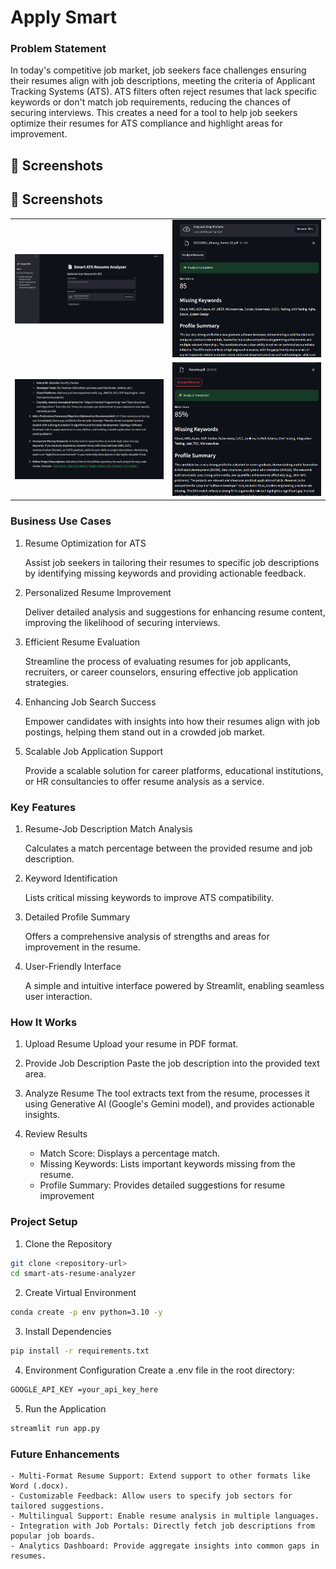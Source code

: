 # Apply Smart

### Problem Statement

In today's competitive job market, job seekers face challenges ensuring their resumes align with job descriptions, meeting the criteria of Applicant Tracking Systems (ATS). ATS filters often reject resumes that lack specific keywords or don't match job requirements, reducing the chances of securing interviews. This creates a need for a tool to help job seekers optimize their resumes for ATS compliance and highlight areas for improvement.

## 📸 Screenshots
## 📸 Screenshots

<table>
  <tr>
    <td>
      <img src="public/media/sc1.png" width="400"/>
    </td>
    <td>
      <img src="public/media/sc2.png" width="400"/>
    </td>
  </tr>
<!--   <tr>
    <td align="center">Home Page</td>
    <td align="center">Features Page</td>
  </tr> -->
  <tr>
    <td>
      <img src="public/media/sc3.png" width="400"/>
    </td>
    <td>
      <img src="public/media/sc4.png" width="400"/>
    </td>
  </tr>
<!--   <tr>
    <td align="center">Profile Page</td>
    <td align="center">Settings Page</td>
  </tr> -->
</table>


### Business Use Cases

1. Resume Optimization for ATS

   Assist job seekers in tailoring their resumes to specific job descriptions by identifying missing keywords and providing actionable feedback.

2. Personalized Resume Improvement

   Deliver detailed analysis and suggestions for enhancing resume content, improving the likelihood of securing interviews.

3. Efficient Resume Evaluation

   Streamline the process of evaluating resumes for job applicants, recruiters, or career counselors, ensuring effective job application strategies.

4. Enhancing Job Search Success

   Empower candidates with insights into how their resumes align with job postings, helping them stand out in a crowded job market.

5. Scalable Job Application Support

   Provide a scalable solution for career platforms, educational institutions, or HR consultancies to offer resume analysis as a service.

### Key Features

1. Resume-Job Description Match Analysis

   Calculates a match percentage between the provided resume and job description.

2. Keyword Identification

   Lists critical missing keywords to improve ATS compatibility.

3. Detailed Profile Summary

   Offers a comprehensive analysis of strengths and areas for improvement in the resume.

4. User-Friendly Interface

   A simple and intuitive interface powered by Streamlit, enabling seamless user interaction.

### How It Works

1. Upload Resume
   Upload your resume in PDF format.

2. Provide Job Description
   Paste the job description into the provided text area.

3. Analyze Resume
   The tool extracts text from the resume, processes it using Generative AI (Google's Gemini model), and provides actionable insights.

4. Review Results

   - Match Score: Displays a percentage match.
   - Missing Keywords: Lists important keywords missing from the resume.
   - Profile Summary: Provides detailed suggestions for resume improvement

### Project Setup

1. Clone the Repository

```bash
git clone <repository-url>
cd smart-ats-resume-analyzer
```

2. Create Virtual Environment

```bash
conda create -p env python=3.10 -y
```

3. Install Dependencies

```bash
pip install -r requirements.txt
```

4. Environment Configuration Create a .env file in the root directory:

```bash
GOOGLE_API_KEY =your_api_key_here
```

5. Run the Application

```bash
streamlit run app.py
```

### Future Enhancements

    - Multi-Format Resume Support: Extend support to other formats like Word (.docx).
    - Customizable Feedback: Allow users to specify job sectors for tailored suggestions.
    - Multilingual Support: Enable resume analysis in multiple languages.
    - Integration with Job Portals: Directly fetch job descriptions from popular job boards.
    - Analytics Dashboard: Provide aggregate insights into common gaps in resumes.
